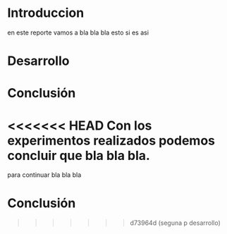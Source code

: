 # Introduccion


en este reporte vamos a bla bla bla esto si es asi
# Desarrollo

# Conclusión

<<<<<<< HEAD
Con los experimentos realizados podemos concluir que bla bla bla.
=======
para continuar bla bla bla
# Conclusión
>>>>>>> d73964d (seguna p desarrollo)
